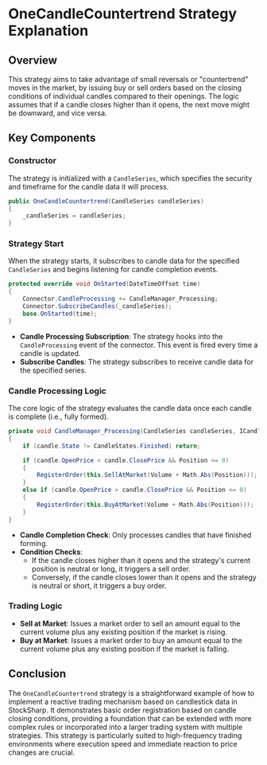 # OneCandleCountertrend Strategy Explanation

## Overview

This strategy aims to take advantage of small reversals or "countertrend" moves in the market, by issuing buy or sell orders based on the closing conditions of individual candles compared to their openings. The logic assumes that if a candle closes higher than it opens, the next move might be downward, and vice versa.

## Key Components

### Constructor

The strategy is initialized with a `CandleSeries`, which specifies the security and timeframe for the candle data it will process.

```csharp
public OneCandleCountertrend(CandleSeries candleSeries)
{
    _candleSeries = candleSeries;
}
```

### Strategy Start

When the strategy starts, it subscribes to candle data for the specified `CandleSeries` and begins listening for candle completion events.

```csharp
protected override void OnStarted(DateTimeOffset time)
{
    Connector.CandleProcessing += CandleManager_Processing;
    Connector.SubscribeCandles(_candleSeries);
    base.OnStarted(time);
}
```

- **Candle Processing Subscription**: The strategy hooks into the `CandleProcessing` event of the connector. This event is fired every time a candle is updated.
- **Subscribe Candles**: The strategy subscribes to receive candle data for the specified series.

### Candle Processing Logic

The core logic of the strategy evaluates the candle data once each candle is complete (i.e., fully formed).

```csharp
private void CandleManager_Processing(CandleSeries candleSeries, ICandleMessage candle)
{
    if (candle.State != CandleStates.Finished) return;

    if (candle.OpenPrice < candle.ClosePrice && Position >= 0)
    {
        RegisterOrder(this.SellAtMarket(Volume + Math.Abs(Position)));
    }
    else if (candle.OpenPrice > candle.ClosePrice && Position <= 0)
    {
        RegisterOrder(this.BuyAtMarket(Volume + Math.Abs(Position)));
    }
}
```

- **Candle Completion Check**: Only processes candles that have finished forming.
- **Condition Checks**:
  - If the candle closes higher than it opens and the strategy's current position is neutral or long, it triggers a sell order.
  - Conversely, if the candle closes lower than it opens and the strategy is neutral or short, it triggers a buy order.

### Trading Logic

- **Sell at Market**: Issues a market order to sell an amount equal to the current volume plus any existing position if the market is rising.
- **Buy at Market**: Issues a market order to buy an amount equal to the current volume plus any existing position if the market is falling.

## Conclusion

The `OneCandleCountertrend` strategy is a straightforward example of how to implement a reactive trading mechanism based on candlestick data in StockSharp. It demonstrates basic order registration based on candle closing conditions, providing a foundation that can be extended with more complex rules or incorporated into a larger trading system with multiple strategies. This strategy is particularly suited to high-frequency trading environments where execution speed and immediate reaction to price changes are crucial.